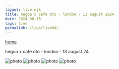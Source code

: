 ```yaml
---
layout: live.njk
title: hegoa x cafe oto - london - 13 august 2024
date: 2024-08-13
tags: live
permalink: /live/live04/
---
```


<p><a href="/" class="home-link">home</a></p>

hegoa x cafe oto - london - 13 august 24

![photo](/assets/live4_0.webp)
![photo](/assets/live4_1.webp)
![photo](/assets/live4_2.webp)
![photo](/assets/live4_3.webp)
